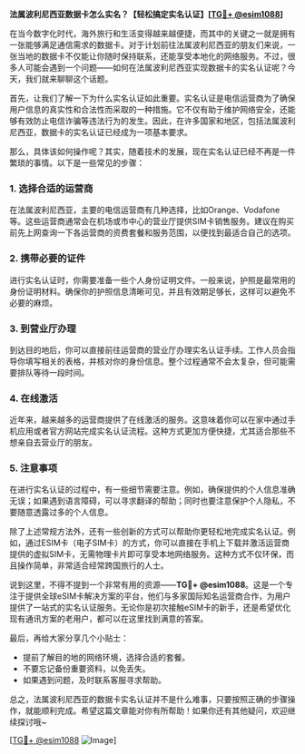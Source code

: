 **法属波利尼西亚数据卡怎么实名？【轻松搞定实名认证】[[TG💪+ @esim1088](https://t.me/s/esim1088)]**

在当今数字化时代，海外旅行和生活变得越来越便捷，而其中的关键之一就是拥有一张能够满足通信需求的数据卡。对于计划前往法属波利尼西亚的朋友们来说，一张当地的数据卡不仅能让你随时保持联系，还能享受本地化的网络服务。不过，很多人可能会遇到一个问题——如何在法属波利尼西亚实现数据卡的实名认证呢？今天，我们就来聊聊这个话题。

首先，让我们了解一下为什么实名认证如此重要。实名认证是电信运营商为了确保用户信息的真实性和合法性而采取的一种措施。它不仅有助于维护网络安全，还能够有效防止电信诈骗等违法行为的发生。因此，在许多国家和地区，包括法属波利尼西亚，数据卡的实名认证已经成为一项基本要求。

那么，具体该如何操作呢？其实，随着技术的发展，现在实名认证已经不再是一件繁琐的事情。以下是一些常见的步骤：

### 1. **选择合适的运营商**
在法属波利尼西亚，主要的电信运营商有几种选择，比如Orange、Vodafone等。这些运营商通常会在机场或市中心的营业厅提供SIM卡销售服务。建议在购买前先上网查询一下各运营商的资费套餐和服务范围，以便找到最适合自己的选项。

### 2. **携带必要的证件**
进行实名认证时，你需要准备一些个人身份证明文件。一般来说，护照是最常用的身份证明材料。确保你的护照信息清晰可见，并且有效期足够长，这样可以避免不必要的麻烦。

### 3. **到营业厅办理**
到达目的地后，你可以直接前往运营商的营业厅办理实名认证手续。工作人员会指导你填写相关的表格，并核对你的身份信息。整个过程通常不会太复杂，但可能需要排队等待一段时间。

### 4. **在线激活**
近年来，越来越多的运营商提供了在线激活的服务。这意味着你可以在家中通过手机应用或者官方网站完成实名认证流程。这种方式更加方便快捷，尤其适合那些不想亲自去营业厅的朋友。

### 5. **注意事项**
在进行实名认证的过程中，有一些细节需要注意。例如，确保提供的个人信息准确无误；如果遇到语言障碍，可以寻求翻译的帮助；同时也要注意保护个人隐私，不要随意透露过多的个人信息。

除了上述常规方法外，还有一些创新的方式可以帮助你更轻松地完成实名认证。例如，通过ESIM卡（电子SIM卡）的方式，你可以直接在手机上下载并激活运营商提供的虚拟SIM卡，无需物理卡片即可享受本地网络服务。这种方式不仅环保，而且操作简单，非常适合经常跨国旅行的人士。

说到这里，不得不提到一个非常有用的资源——**TG💪+ @esim1088**。这是一个专注于提供全球eSIM卡解决方案的平台，他们与多家国际知名运营商合作，为用户提供了一站式的实名认证服务。无论你是初次接触eSIM卡的新手，还是希望优化现有通讯方案的老用户，都可以在这里找到满意的答案。

最后，再给大家分享几个小贴士：
- 提前了解目的地的网络环境，选择合适的套餐。
- 不要忘记备份重要资料，以免丢失。
- 如果遇到问题，及时联系客服寻求帮助。

总之，法属波利尼西亚的数据卡实名认证并不是什么难事，只要按照正确的步骤操作，就能顺利完成。希望这篇文章能对你有所帮助！如果你还有其他疑问，欢迎继续探讨哦~

[[TG💪+ @esim1088](https://t.me/s/esim1088) ![Image](https://i.postimg.cc/4NQfJmqS/Snipaste-2025-05-13-00-14-12.png)]